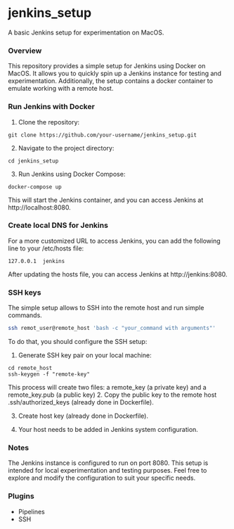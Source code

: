 # jenkins_setup
A basic Jenkins setup for experimentation on MacOS.

### Overview
This repository provides a simple setup for Jenkins using Docker on MacOS. It allows you to quickly spin up a 
Jenkins instance for testing and experimentation. Additionally, the setup contains a docker container to emulate 
working with a remote host.

### Run Jenkins with Docker
1. Clone the repository:
```
git clone https://github.com/your-username/jenkins_setup.git
```
2. Navigate to the project directory:
```
cd jenkins_setup
```

3. Run Jenkins using Docker Compose:
```
docker-compose up
```

This will start the Jenkins container, and you can access Jenkins at http://localhost:8080.



### Create local DNS for Jenkins
For a more customized URL to access Jenkins, you can add the following line to your /etc/hosts file:
```
127.0.0.1  jenkins
```

After updating the hosts file, you can access Jenkins at http://jenkins:8080.


### SSH keys
The simple setup allows to SSH into the remote host and run simple commands.  
```bash
ssh remot_user@remote_host 'bash -c "your_command with arguments"'
```
To do that, you should configure the SSH setup:
1. Generate SSH key pair on your local machine:
```
cd remote_host
ssh-keygen -f "remote-key"
```
This process will create two files: a remote_key (a private key) and a remote_key.pub (a public key)
2. Copy the public key to the remote host .ssh/authorized_keys  (already done in Dockerfile).

3. Create host key (already done in Dockerfile).

4. Your host needs to be added in Jenkins system configuration.

### Notes
The Jenkins instance is configured to run on port 8080.
This setup is intended for local experimentation and testing purposes.
Feel free to explore and modify the configuration to suit your specific needs.

### Plugins
- Pipelines
- SSH
